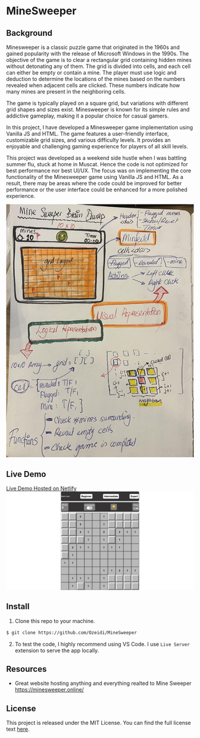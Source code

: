 # MineSweeper

## Background

Minesweeper is a classic puzzle game that originated in the 1960s and gained popularity with the release of Microsoft Windows in the 1990s. The objective of the game is to clear a rectangular grid containing hidden mines without detonating any of them. The grid is divided into cells, and each cell can either be empty or contain a mine. The player must use logic and deduction to determine the locations of the mines based on the numbers revealed when adjacent cells are clicked. These numbers indicate how many mines are present in the neighboring cells.

The game is typically played on a square grid, but variations with different grid shapes and sizes exist. Minesweeper is known for its simple rules and addictive gameplay, making it a popular choice for casual gamers.

In this project, I have developed a Minesweeper game implementation using Vanilla JS and HTML. The game features a user-friendly interface, customizable grid sizes, and various difficulty levels. It provides an enjoyable and challenging gaming experience for players of all skill levels.

This project was developed as a weekend side hustle when I was battling summer flu, stuck at home in Muscat. Hence the code is not optimized for best performance nor best UI/UX. The focus was on implementing the core functionality of the Minesweeper game using Vanilla JS and HTML. As a result, there may be areas where the code could be improved for better performance or the user interface could be enhanced for a more polished experience.

![Brain Dump](/asset/img/BrainDump.jpeg)
## Live Demo
[Live Demo Hosted on Netlify](https://the-mine-sweeper.netlify.app/)
![Screenshot](/asset/img/Screenshot.png)

## Install
1. Clone this repo to your machine.

```sh
$ git clone https://github.com/Ozeidi/MineSweeper
```
2. To test the code, I highly recommend using VS Code. I use `Live Server` extension to serve the app locally.

## Resources
- Great website hosting anything  and everything realted to Mine Sweeper 
https://minesweeper.online/

## License

This project is released under the MIT License. You can find the full license text [here](https://opensource.org/licenses/MIT).
